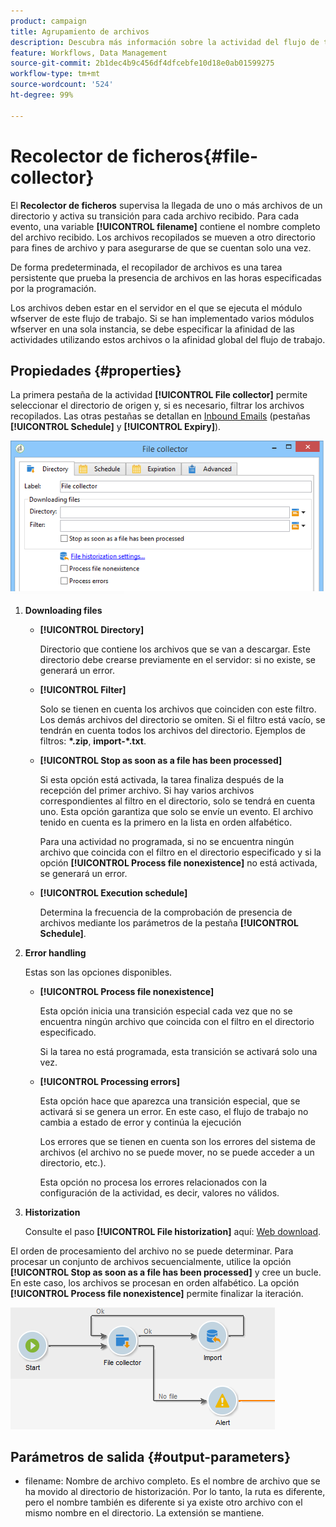 ```yaml
---
product: campaign
title: Agrupamiento de archivos
description: Descubra más información sobre la actividad del flujo de trabajo Recolector de ficheros
feature: Workflows, Data Management
source-git-commit: 2b1dec4b9c456df4dfcebfe10d18e0ab01599275
workflow-type: tm+mt
source-wordcount: '524'
ht-degree: 99%

---
```


# Recolector de ficheros{#file-collector}



El **Recolector de ficheros** supervisa la llegada de uno o más archivos de un directorio y activa su transición para cada archivo recibido. Para cada evento, una variable **[!UICONTROL filename]** contiene el nombre completo del archivo recibido. Los archivos recopilados se mueven a otro directorio para fines de archivo y para asegurarse de que se cuentan solo una vez.

De forma predeterminada, el recopilador de archivos es una tarea persistente que prueba la presencia de archivos en las horas especificadas por la programación.

Los archivos deben estar en el servidor en el que se ejecuta el módulo wfserver de este flujo de trabajo. Si se han implementado varios módulos wfserver en una sola instancia, se debe especificar la afinidad de las actividades utilizando estos archivos o la afinidad global del flujo de trabajo.

## Propiedades {#properties}

La primera pestaña de la actividad **[!UICONTROL File collector]** permite seleccionar el directorio de origen y, si es necesario, filtrar los archivos recopilados. Las otras pestañas se detallan en [Inbound Emails](inbound-emails.md) (pestañas **[!UICONTROL Schedule]** y **[!UICONTROL Expiry]**).

![](assets/file_collect_edit.png)

1. **Downloading files**

   * **[!UICONTROL Directory]**

      Directorio que contiene los archivos que se van a descargar. Este directorio debe crearse previamente en el servidor: si no existe, se generará un error.

   * **[!UICONTROL Filter]**

      Solo se tienen en cuenta los archivos que coinciden con este filtro. Los demás archivos del directorio se omiten. Si el filtro está vacío, se tendrán en cuenta todos los archivos del directorio. Ejemplos de filtros: **&#42;.zip**, **import-&#42;.txt**.

   * **[!UICONTROL Stop as soon as a file has been processed]**

      Si esta opción está activada, la tarea finaliza después de la recepción del primer archivo. Si hay varios archivos correspondientes al filtro en el directorio, solo se tendrá en cuenta uno. Esta opción garantiza que solo se envíe un evento. El archivo tenido en cuenta es la primero en la lista en orden alfabético.

      Para una actividad no programada, si no se encuentra ningún archivo que coincida con el filtro en el directorio especificado y si la opción **[!UICONTROL Process file nonexistence]** no está activada, se generará un error.

   * **[!UICONTROL Execution schedule]**

      Determina la frecuencia de la comprobación de presencia de archivos mediante los parámetros de la pestaña **[!UICONTROL Schedule]**.

1. **Error handling**

   Estas son las opciones disponibles.

   * **[!UICONTROL Process file nonexistence]**

      Esta opción inicia una transición especial cada vez que no se encuentra ningún archivo que coincida con el filtro en el directorio especificado.

      Si la tarea no está programada, esta transición se activará solo una vez.

   * **[!UICONTROL Processing errors]**

      Esta opción hace que aparezca una transición especial, que se activará si se genera un error. En este caso, el flujo de trabajo no cambia a estado de error y continúa la ejecución

      Los errores que se tienen en cuenta son los errores del sistema de archivos (el archivo no se puede mover, no se puede acceder a un directorio, etc.).

      Esta opción no procesa los errores relacionados con la configuración de la actividad, es decir, valores no válidos.

1. **Historization**

   Consulte el paso **[!UICONTROL File historization]** aquí: [Web download](web-download.md).

El orden de procesamiento del archivo no se puede determinar. Para procesar un conjunto de archivos secuencialmente, utilice la opción **[!UICONTROL Stop as soon as a file has been processed]** y cree un bucle. En este caso, los archivos se procesan en orden alfabético. La opción **[!UICONTROL Process file nonexistence]** permite finalizar la iteración.

![](assets/file_collect_loop.png)

## Parámetros de salida {#output-parameters}

* filename: Nombre de archivo completo. Es el nombre de archivo que se ha movido al directorio de historización. Por lo tanto, la ruta es diferente, pero el nombre también es diferente si ya existe otro archivo con el mismo nombre en el directorio. La extensión se mantiene.
